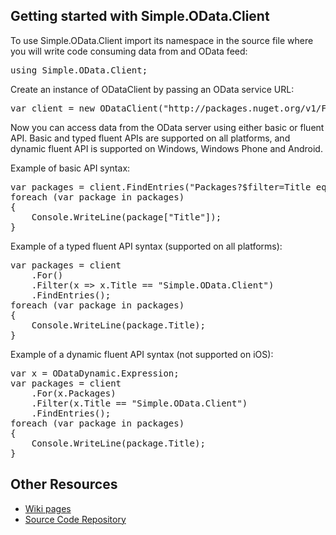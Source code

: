 ## Getting started with Simple.OData.Client

To use Simple.OData.Client import its namespace in the source file where you will write code consuming data from and OData feed:

<pre>using Simple.OData.Client;</pre>

Create an instance of ODataClient by passing an OData service URL:

<pre>var client = new ODataClient("http://packages.nuget.org/v1/FeedService.svc/");
</pre>

Now you can access data from the OData server using either basic or fluent API. Basic and typed fluent APIs are supported on all platforms, and dynamic fluent API is supported on Windows, Windows Phone and Android.

Example of basic API syntax:

<pre>var packages = client.FindEntries("Packages?$filter=Title eq 'Simple.OData.Client'");
foreach (var package in packages)
{
    Console.WriteLine(package["Title"]);
}</pre>

Example of a typed fluent API syntax (supported on all platforms):

<pre>var packages = client
    .For(<Packages>)
    .Filter(x => x.Title == "Simple.OData.Client")
    .FindEntries();
foreach (var package in packages)
{
    Console.WriteLine(package.Title);
}</pre>

Example of a dynamic fluent API syntax (not supported on iOS):

<pre>var x = ODataDynamic.Expression;
var packages = client
    .For(x.Packages)
    .Filter(x.Title == "Simple.OData.Client")
    .FindEntries();
foreach (var package in packages)
{
    Console.WriteLine(package.Title);
}</pre>

## Other Resources

* [Wiki pages](https://github.com/object/Simple.OData.Client/wiki)
* [Source Code Repository](https://github.com/object/Simple.OData.Client)
